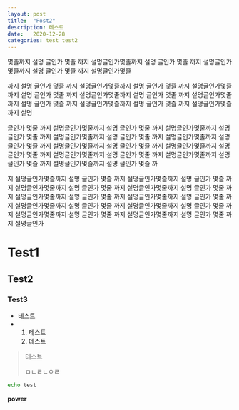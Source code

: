 ```yaml
---
layout: post
title:  "Post2"
description: 테스트
date:   2020-12-28
categories: test test2
---
```


몇줄까지 설명 글인가 몇줄 까지 설명글인가몇줄까지 설명 글인가 몇줄 까지 설명글인가몇줄까지 설명 글인가 몇줄 까지 설명글인가몇줄

까지 설명 글인가 몇줄 까지 설명글인가몇줄까지 설명 글인가 몇줄 까지 설명글인가몇줄까지 설명 글인가 몇줄 까지 설명글인가몇줄까지 설명 글인가 몇줄 까지 설명글인가몇줄까지 설명 글인가 몇줄 까지 설명글인가몇줄까지 설명 글인가 몇줄 까지 설명글인가몇줄까지 설명 

글인가 몇줄 까지 설명글인가몇줄까지 설명 글인가 몇줄 까지 설명글인가몇줄까지 설명 글인가 몇줄 까지 설명글인가몇줄까지 설명 글인가 몇줄 까지 설명글인가몇줄까지 설명 글인가 몇줄 까지 설명글인가몇줄까지 설명 글인가 몇줄 까지 설명글인가몇줄까지 설명 글인가 몇줄 까지 설명글인가몇줄까지 설명 글인가 몇줄 까지 설명글인가몇줄까지 설명 글인가 몇줄 까지 설명글인가몇줄까지 설명 글인가 몇줄 까

지 설명글인가몇줄까지 설명 글인가 몇줄 까지 설명글인가몇줄까지 설명 글인가 몇줄 까지 설명글인가몇줄까지 설명 글인가 몇줄 까지 설명글인가몇줄까지 설명 글인가 몇줄 까지 설명글인가몇줄까지 설명 글인가 몇줄 까지 설명글인가몇줄까지 설명 글인가 몇줄 까지 설명글인가몇줄까지 설명 글인가 몇줄 까지 설명글인가몇줄까지 설명 글인가 몇줄 까지 설명글인가몇줄까지 설명 글인가 몇줄 까지 설명글인가몇줄까지 설명 글인가 몇줄 까지 설명글인가



# Test1

## Test2

### Test3

- 테스트
- 1. 테스트
  2. 테스트

> 테스트
>
> ㅁㄴㄹㄴㅇㄹ



```bash
echo test
```

**power**